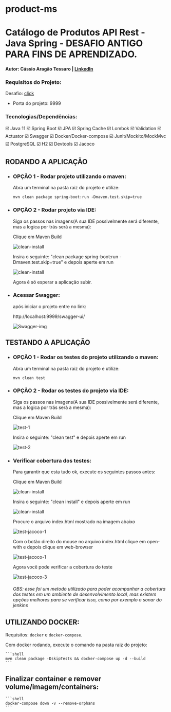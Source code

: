 # product-ms

# Catálogo de Produtos API Rest - Java Spring - DESAFIO ANTIGO PARA FINS DE APRENDIZADO.

#### Autor: Cássio Aragão Tessaro | [LinkedIn](https://www.linkedin.com/in/ctessaro/)

### Requisitos do Projeto:

Desafio: [click](/desafio/desafio.md)

- Porta do projeto: 9999

### Tecnologias/Dependências:

:ballot_box_with_check: Java 11
:ballot_box_with_check: Spring Boot
:ballot_box_with_check: JPA
:ballot_box_with_check: Spring Cache
:ballot_box_with_check: Lombok
:ballot_box_with_check: Validation
:ballot_box_with_check: Actuator
:ballot_box_with_check: Swagger
:ballot_box_with_check: Docker/Docker-compose
:ballot_box_with_check: Junit/Mockito/MockMvc
:ballot_box_with_check: PostgreSQL
:ballot_box_with_check: H2
:ballot_box_with_check: Devtools
:ballot_box_with_check: Jacoco

## RODANDO A APLICAÇÃO

- ### OPÇÃO 1 - Rodar projeto utilizando o maven:

  Abra um terminal na pasta raiz do projeto e utilize:

  ```shell
  mvn clean package spring-boot:run -Dmaven.test.skip=true
  ```

- ### OPÇÃO 2 - Rodar projeto via IDE:

  Siga os passos nas imagens(A sua IDE possivelmente será diferente, mas a logica por trás será a mesma):

  Clique em Maven Build

  ![clean-install](/desafio/assets/clean-install.png)

  Insira o seguinte: "clean package spring-boot:run -Dmaven.test.skip=true" e depois aperte em run

  ![clean-install](/desafio/assets/clean-install-2.png)

  Agora é só esperar a aplicação subir.

- ### Acessar Swagger:

  após iniciar o projeto entre no link:

  http://localhost:9999/swagger-ui/

  ![Swagger-img](/desafio/assets/Swagger.png)

## TESTANDO A APLICAÇÃO

- ### OPÇÃO 1 - Rodar os testes do projeto utilizando o maven:

  Abra um terminal na pasta raiz do projeto e utilize:

  ```shell
  mvn clean test
  ```

- ### OPÇÃO 2 - Rodar os testes do projeto via IDE:

  Siga os passos nas imagens(A sua IDE possivelmente será diferente, mas a logica por trás será a mesma):

  Clique em Maven Build

  ![test-1](/desafio/assets/test3.png)

  Insira o seguinte: "clean test" e depois aperte em run

  ![test-2](/desafio/assets/test4.png)

- ### Verificar cobertura dos testes:

  Para garantir que esta tudo ok, execute os seguintes passos antes:

  Clique em Maven Build

  ![clean-install](/desafio/assets/clean-install.png)

  Insira o seguinte: "clean install" e depois aperte em run

  ![clean-install](/desafio/assets/clean-install-3.png)

  Procure o arquivo index.html mostrado na imagem abaixo

  ![test-jacoco-1](/desafio/assets/test-jacoco-1.png)

  Com o botão direito do mouse no arquivo index.html clique em open-with e depois clique em web-browser

  ![test-jacoco-1](/desafio/assets/test-jacoco-2.png)

  Agora você pode verificar a cobertura do teste

  ![test-jacoco-3](/desafio/assets/test-jacoco-3.png)

  ###### OBS: esse foi um metodo utilizado para poder acompanhar a cobertura dos testes em um ambiente de desenvolvimento local, mas existem opções melhores para se verificar isso, como por exemplo o sonar do jenkins

## UTILIZANDO DOCKER:

Requisitos: `docker` e `docker-compose`.

Com docker rodando, execute o comando na pasta raiz do projeto:

    ```shell
    mvn clean package -DskipTests && docker-compose up -d --build
    ```

## Finalizar container e remover volume/imagem/containers:

    ```shell
    docker-compose down -v --remove-orphans
    ```
